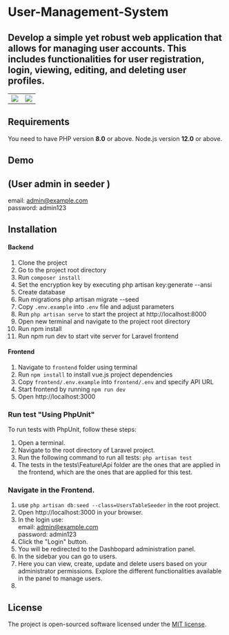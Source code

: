 # User-Management-System
## Develop a simple yet robust web application that allows for managing user accounts. This includes functionalities for user registration, login, viewing, editing, and deleting user profiles.


<table>
    <tr>
        <td>
            <a href="https://laravel.com"><img src="https://i.imgur.com/pBNT1yy.png" /></a>
        </td>
        <td>
            <a href="https://vuejs.org/"><img src="https://i.imgur.com/BxQe48y.png" /></a>
        </td>
    </tr>
</table> 


## Requirements
You need to have PHP version **8.0** or above. Node.js version **12.0** or above.

## Demo
## (User admin in seeder  )
email:     admin@example.com  
password:  admin123


## Installation

#### Backend
1. Clone the project
2. Go to the project root directory
3. Run `composer install`
4. Set the encryption key by executing php artisan key:generate --ansi
5. Create database
6. Run migrations php artisan migrate --seed  
7. Copy `.env.example` into `.env` file and adjust parameters
8. Run `php artisan serve` to start the project at http://localhost:8000
9. Open new terminal and navigate to the project root directory
10. Run npm install
11. Run npm run dev to start vite server for Laravel frontend


#### Frontend
1. Navigate to `frontend` folder using terminal
2. Run `npm install` to install vue.js project dependencies
3. Copy `frontend/.env.example` into `frontend/.env` and specify API URL
4. Start frontend by running `npm run dev`
5. Open http://localhost:3000

### Run test "Using PhpUnit"
To run tests with PhpUnit, follow these steps:

1. Open a terminal.
2. Navigate to the root directory of Laravel project.
3. Run the following command to run all tests: `php artisan test`
4. The tests in the tests\Feature\Api folder are the ones that are applied in the frontend, which are the ones that are applied for this test.

### Navigate in the Frontend.

1. use `php artisan db:seed --class=UsersTableSeeder` in the root project.
2. Open http://localhost:3000 in your browser.
3. In the login use:  
    email:     admin@example.com  
    password:  admin123
4. Click the "Login" button.
5. You will be redirected to the Dashbopard administration panel.
6. In the sidebar you can go to users.
7. Here you can view, create, update and delete users based on your administrator permissions. Explore the different functionalities available in the panel to manage users.
8. 


## License

The project is open-sourced software licensed under the [MIT license](https://opensource.org/licenses/MIT).
